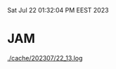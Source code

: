 Sat Jul 22 01:32:04 PM EEST 2023
# JAM
<a href='./cache/202307/22_13.log'>./cache/202307/22_13.log</a>
